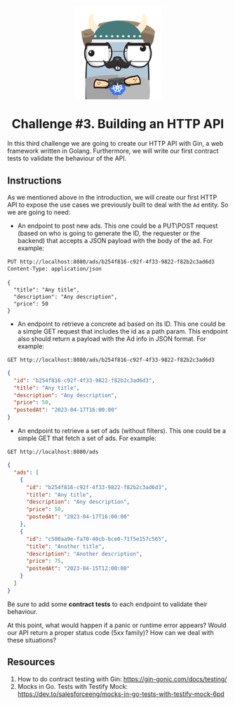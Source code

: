 <p align="center">
    <img alt="&quot;a random gopher created by gopherize.me&quot;" src="../../img/gopher-challenge-3.png" width="200px" style="display: block; margin: 0 auto"/>
</p>

<h1 align="center" style="text-align: center;">
  Challenge #3. Building an HTTP API
</h1>

In this third challenge we are going to create our HTTP API with Gin, a web framework written in Golang. Furthermore, we
will write our first contract tests to validate the behaviour of the API.

## Instructions

As we mentioned above in the introduction, we will create our first HTTP API to expose the use cases we previously built
to deal with the `Ad` entity. So we are going to need:

* An endpoint to post new ads. This one could be a PUT\POST request (based on who is going to generate the ID, the
requester or the backend) that accepts a JSON payload with the body of the ad. For example:

````http request
PUT http://localhost:8080/ads/b254f816-c92f-4f33-9822-f82b2c3ad6d3
Content-Type: application/json

{
  "title": "Any title",
  "description": "Any description",
  "price": 50
}
````

* An endpoint to retrieve a concrete ad based on its ID. This one could be a simple GET request that includes the id as 
a path param. This endpoint also should return a payload with the Ad info in JSON format. For example:
````http request
GET http://localhost:8080/ads/b254f816-c92f-4f33-9822-f82b2c3ad6d3
````
````json
{
  "id": "b254f816-c92f-4f33-9822-f82b2c3ad6d3",
  "title": "Any title",
  "description": "Any description",
  "price": 50,
  "postedAt": "2023-04-17T16:00:00"
}
````
* An endpoint to retrieve a set of ads (without filters). This one could be a simple GET that fetch a set of ads.
For example:

````http request
GET http://localhost:8080/ads
````
````json
{
  "ads": [
    {
      "id": "b254f816-c92f-4f33-9822-f82b2c3ad6d3",
      "title": "Any title",
      "description": "Any description",
      "price": 50,
      "postedAt": "2023-04-17T16:00:00"
    },
    {
      "id": "c500aa9e-fa70-40cb-bce0-71f5e157c565",
      "title": "Another title",
      "description": "Another description",
      "price": 75,
      "postedAt": "2023-04-15T12:00:00"
    }
  ]
}
````
Be sure to add some **contract tests** to each endpoint to validate their behaviour.

At this point, what would happen if a panic or runtime error appears? Would our API return a proper status code 
(5xx family)? How can we deal with these situations?


## Resources
1. How to do contract testing with Gin: https://gin-gonic.com/docs/testing/
2. Mocks in Go. Tests with Testify Mock: https://dev.to/salesforceeng/mocks-in-go-tests-with-testify-mock-6pd
